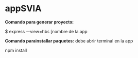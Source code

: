 # appSVIA
**Comando para generar proyecto:**

$ express --view=hbs [nombre de la app

**Comando parainstallar paquetes:**
debe abrir terminal en la app

npm install
